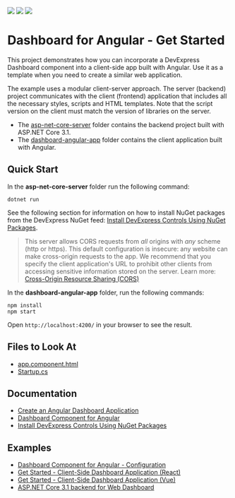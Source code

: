 <!-- default badges list -->
![](https://img.shields.io/endpoint?url=https://codecentral.devexpress.com/api/v1/VersionRange/199031557/21.2.2%2B)
[![](https://img.shields.io/badge/Open_in_DevExpress_Support_Center-FF7200?style=flat-square&logo=DevExpress&logoColor=white)](https://supportcenter.devexpress.com/ticket/details/T828585)
[![](https://img.shields.io/badge/📖_How_to_use_DevExpress_Examples-e9f6fc?style=flat-square)](https://docs.devexpress.com/GeneralInformation/403183)
<!-- default badges end -->

# Dashboard for Angular - Get Started

This project demonstrates how you can incorporate a DevExpress Dashboard component into a client-side app built with Angular. Use it as a template when you need to create a similar web application.

The example uses a modular client-server approach. The server (backend) project communicates with the client (frontend) application that includes all the necessary styles, scripts and HTML templates. Note that the script version on the client must match the version of libraries on the server.

- The [asp-net-core-server](asp-net-core-server) folder contains the backend project built with ASP.NET Core 3.1.
- The [dashboard-angular-app](dashboard-angular-app) folder contains the client application built with Angular.

## Quick Start

In the **asp-net-core-server** folder run the following command:

```
dotnet run
```

See the following section for information on how to install NuGet packages from the DevExpress NuGet feed: [Install DevExpress Controls Using NuGet Packages](https://docs.devexpress.com/GeneralInformation/115912/installation/install-devexpress-controls-using-nuget-packages).

> This server allows CORS requests from _all_ origins with _any_ scheme (http or https). This default configuration is insecure: any website can make cross-origin requests to the app. We recommend that you specify the client application's URL to prohibit other clients from accessing sensitive information stored on the server. Learn more: [Cross-Origin Resource Sharing (CORS)](https://docs.devexpress.com/Dashboard/400709)

In the **dashboard-angular-app** folder, run the following commands:

```
npm install
npm start
```

Open ```http://localhost:4200/``` in your browser to see the result.

<!-- default file list -->
## Files to Look At

* [app.component.html](./dashboard-angular-app/src/app/app.component.html)
* [Startup.cs](./asp-net-core-server/Startup.cs)
<!-- default file list end -->

## Documentation

- [Create an Angular Dashboard Application](https://docs.devexpress.com/Dashboard/400322)
- [Dashboard Component for Angular](https://docs.devexpress.com/Dashboard/401976)
- [Install DevExpress Controls Using NuGet Packages](https://docs.devexpress.com/GeneralInformation/115912/installation/install-devexpress-controls-using-nuget-packages)

## Examples
- [Dashboard Component for Angular - Configuration](https://github.com/DevExpress-Examples/dashboard-angular-example)
- [Get Started - Client-Side Dashboard Application (React)](https://github.com/DevExpress-Examples/dashboard-react-app)
- [Get Started - Client-Side Dashboard Application (Vue)](https://github.com/DevExpress-Examples/dashboard-vue-app)
- [ASP.NET Core 3.1 backend for Web Dashboard](https://github.com/DevExpress-Examples/asp-net-core-dashboard-backend)
